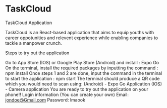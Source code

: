 # TaskCloud
TaskCloud Application

TaskCloud is an React-based application that aims to equip youths 
with career oppotunities and relevent experience while enabling companies
to tackle a manpower crunch.

Steps to try out the application

Go to App Store (IOS) or Google Play Store (Android) and install : Expo Go
On the terminal, install the required packages by inputting the command : npm install
Once steps 1 and 2 are done, input the command in the terminal to start the application : npm start
The terminal should produce a QR code which you would need to scan using: (Android) - Expo Go Application (IOS) - Camera application
You are ready to try out the application on your phone!!
Login information (You can create your own) Email: jondoe@Gmail.com Password: lmaook
